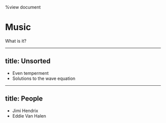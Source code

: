 %view document

# Music
What is it?

---
title: Unsorted
---
- Even temperment
- Solutions to the wave equation

---
title: People
---
- Jimi Hendrix
- Eddie Van Halen


